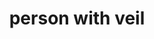---
layout: people&body
title: person with veil
emoji: person_with_veil
permalink: 👰.html
image: assets/img/3moji/person_with_veil.png
---